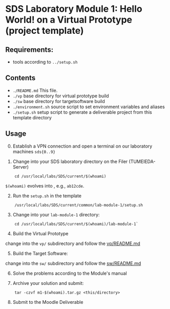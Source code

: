 # SDS Laboratory Module 1: Hello World! on a Virtual Prototype (project template)

## Requirements:
- tools according to `../setup.sh`

## Contents

- `./README.md` This file.
- `./vp` base directory for virtual prototype build
- `./sw` base directory for targetsoftware build
- `./environment.sh` source script to set environment variables and aliases
- `./setup.sh` setup script to generate a deliverable project from this template directory

## Usage

0. Establish a VPN connection and open a terminal on our laboratory machines `sds{0..9}`

1. Change into your SDS laboratory directory on the Filer (TUMEIEDA-Server)

```
    cd /usr/local/labs/SDS/current/$(whoami)
```

`$(whoami)` evolves into <your-lrz-id>, e.g., `ab12cde`.

2. Run the `setup.sh` in the template

```
    /usr/local/labs/SDS/current/common/lab-module-1/setup.sh
```

3. Change into your `lab-module-1` directory:

```    
    cd /usr/local/labs/SDS/current/$(whoami)/lab-module-1`
```

4. Build the Virtual Prototype

change into the `vp/` subdirectory and follow the [vp/README.md](vp/README.md)

5. Build the Target Software:

change into the `sw/` subdirectory and follow the [sw/README.md](sw/README.md)

6. Solve the problems according to the Module's manual

7. Archive your solution and submit:

```
    tar -czvf m1-$(whoami).tar.gz <this/directory>
```

8. Submit to the Moodle Deliverable
